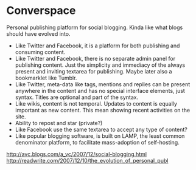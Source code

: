 # Converspace

Personal publishing platform for social blogging. Kinda like what blogs should have evolved into.


* Like Twitter and Facebook, it is a platform for both publishing and consuming content.
* Like Twitter and Facebook, there is no separate admin panel for publishing content. Just the simplicity and immediacy of the always present and inviting textarea for publishing. Maybe later also a bookmarklet like Tumblr.
* Like Twitter, meta-data like tags, mentions and replies can be present anywhere in the content and has no special interface elements, just syntax. Titles are optional and part of the syntax.
* Like wikis, content is not temporal. Updates to content is equally important as new content. This mean showing recent activities on the site.
* Ability to repost and star (private?)
* Like Facebook use the same textarea to accept any type of content?
* Like popular blogging software, is built on LAMP, the least common denominator platform, to facilitate mass-adoption of self-hosting.


http://avc.blogs.com/a_vc/2007/12/social-blogging.html
http://readwrite.com/2007/12/10/the_evolution_of_personal_publ